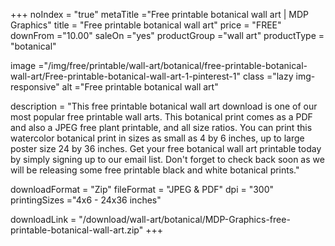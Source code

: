 +++
noIndex = "true"
metaTitle ="Free printable botanical wall art | MDP Graphics"
title = "Free printable botanical wall art"
price = "FREE"
downFrom ="10.00"
saleOn ="yes"
productGroup ="wall art"
productType = "botanical"

image ="/img/free/printable/wall-art/botanical/free-printable-botanical-wall-art/Free-printable-botanical-wall-art-1-pinterest-1"
class ="lazy img-responsive"
alt ="Free printable botanical wall art"


description = "This free printable botanical wall art download is one of our most popular free printable wall arts. This botanical print comes as a PDF and also a JPEG free plant printable, and all size ratios. You can print this watercolor botanical print in sizes as small as 4 by 6 inches, up to large poster size 24 by 36 inches. Get your free botanical wall art printable today by simply signing up to our email list. Don't forget to check back soon as we will be releasing some free printable black and white botanical prints."

downloadFormat = "Zip"
fileFormat = "JPEG & PDF"
dpi = "300"
printingSizes ="4x6 - 24x36 inches"

downloadLink = "/download/wall-art/botanical/MDP-Graphics-free-printable-botanical-wall-art.zip"
+++

